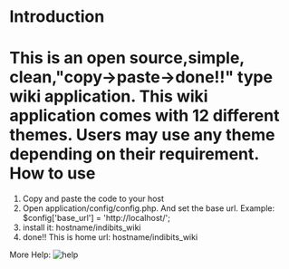 Introduction
============
This is an open source,simple, clean,"copy->paste->done!!" type wiki application.
This wiki application comes with 12 different themes. Users may use any theme depending on their requirement.
How to use
==========
1. Copy and paste the code to your host
2. Open application/config/config.php. And set the base url. Example:  
     $config['base_url']	= 'http://localhost/';
3. install it: hostname/indibits_wiki
4. done!! This is home url: hostname/indibits_wiki  
  
More Help: ![help](http://geekblog.phpfogapp.com/index.php/wiki?id=6&version=0)
